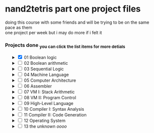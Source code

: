 # nand2tetris <b>part one</b> project files

doing this course with some friends and will be trying to be on the same pace as them <br>
one project per week but i may do more if i felt it 

### Projects done <sub>you can click the list items for more detials</sub>

<ul>

<details>
<summary><input type="checkbox" checked> 01 Boolean logic </summary><p>
    &emsp;finishded on 22/10/13 in 1 day <br>
    &emsp;cheated on the dmux4way chip after an hour of not knowing how to solve it u-u <br>
</p></details>

<details>
<summary><input type="checkbox" > 02 Boolean arithmetic </summary><p>
    &emsp;
</p></details>

<details>
<summary><input type="checkbox" > 03 Sequential Logic </summary><p>
    &emsp;
</p></details>

<details>
<summary><input type="checkbox" > 04 Machine Language </summary><p>
    &emsp;
</p></details>

<details>
<summary><input type="checkbox" > 05 Computer Architecture </summary><p>
    &emsp;
</p></details>

<details>
<summary><input type="checkbox" > 06 Assembler </summary><p>
    &emsp;
</p></details>

<details>
<summary><input type="checkbox" > 07 VM I: Stack Arithmetic </summary><p>
    &emsp;
</p></details>

<details>
<summary><input type="checkbox" > 08 VM II: Program Control </summary><p>
    &emsp;
</p></details>

<details>
<summary><input type="checkbox" > 09 High-Level Language </summary><p>
    &emsp;
</p></details>

<details>
<summary><input type="checkbox" > 10 Compiler I: Syntax Analysis </summary><p>
    &emsp;
</p></details>

<details>
<summary><input type="checkbox" > 11 Compiler II: Code Generation </summary><p>
    &emsp;
</p></details>

<details>
<summary><input type="checkbox" > 12 Operating System </summary><p>
    &emsp;
</p></details>

<details>
<summary><input type="checkbox" > 13 the unknown <i>oooo</i> </summary><p>
    &emsp;
</p></details>

</ul>